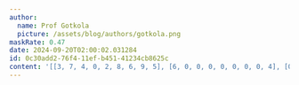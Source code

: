 ```yaml
---
author:
  name: Prof Gotkola
  picture: /assets/blog/authors/gotkola.png
maskRate: 0.47
date: 2024-09-20T02:00:02.031284
id: 0c30add2-76f4-11ef-b451-41234cb8625c
content: '[[3, 7, 4, 0, 2, 8, 6, 9, 5], [6, 0, 0, 0, 0, 0, 0, 0, 4], [0, 0, 8, 9, 0, 6, 0, 1, 3], [7, 0, 2, 0, 8, 1, 0, 0, 9], [4, 0, 0, 0, 5, 9, 0, 0, 7], [0, 0, 0, 0, 7, 0, 5, 0, 2], [0, 4, 0, 0, 6, 2, 0, 3, 8], [2, 6, 0, 0, 9, 5, 0, 7, 1], [0, 8, 7, 4, 0, 3, 2, 0, 0]]'
---
```

